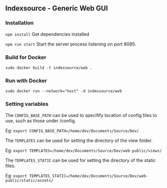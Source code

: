 ## Indexsource - Generic Web GUI

### Installation

`npm install`
Get dependencies installed

`npm run start`
Start the server process listening on port 8085.

### Build for Docker

```sudo docker build -t indexsource/web .```

### Run with Docker

```sudo docker run --network="host" -d indexsource/web```

### Setting variables

The `CONFIG_BASE_PATH` can be used to specifify location of config files to use, such as those under /config.

Eg: `export CONFIG_BASE_PATH=/home/dev/Documents/Source/Dev/`

The `TEMPLATES` can be used for setting the directory of the view folder.

Eg: `export TEMPLATES=/home/dev/Documents/Source/Dev/web-public/views/`

The `TEMPLATES_STATIC` can be used for setting the directory of the static files.

Eg: `export TEMPLATES_STATIC=/home/dev/Documents/Source/Dev/web-public/static/assets/`


